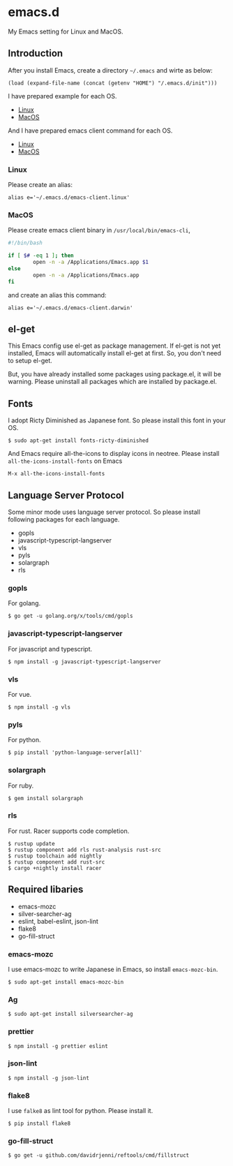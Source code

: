 # emacs.d
My Emacs setting for Linux and MacOS.

## Introduction

After you install Emacs, create a directory `~/.emacs` and wirte as below:

```elisp
(load (expand-file-name (concat (getenv "HOME") "/.emacs.d/init")))
```

I have prepared example for each OS.

- [Linux](emacs.linux)
- [MacOS](emacs.darwin)

And I have prepared emacs client command for each OS.

- [Linux](emacs-client.linux)
- [MacOS](emacs-client.darwin)

### Linux
Please create an alias:

```
alias e='~/.emacs.d/emacs-client.linux'
```

### MacOS
Please create emacs client binary in `/usr/local/bin/emacs-cli`,

```bash
#!/bin/bash

if [ $# -eq 1 ]; then
        open -n -a /Applications/Emacs.app $1
else
        open -n -a /Applications/Emacs.app
fi
```

and create an alias this command:

```
alias e='~/.emacs.d/emacs-client.darwin'
```


## el-get

This Emacs config use el-get as package management.
If el-get is not yet installed, Emacs will automatically install el-get at first.
So, you don't need to setup el-get.


But, you have already installed some packages using package.el, it will be warning.
Please uninstall all packages which are installed by package.el.

## Fonts

I adopt Ricty Diminished as Japanese font.
So please install this font in your OS.


```
$ sudo apt-get install fonts-ricty-diminished
```

And Emacs require all-the-icons to display icons in neotree.
Please install `all-the-icons-install-fonts` on Emacs

```
M-x all-the-icons-install-fonts
```

## Language Server Protocol
Some minor mode uses language server protocol. So please install following packages for each language.

- gopls
- javascript-typescript-langserver
- vls
- pyls
- solargraph
- rls

### gopls
For golang.

```
$ go get -u golang.org/x/tools/cmd/gopls
```

### javascript-typescript-langserver
For javascript and typescript.

```
$ npm install -g javascript-typescript-langserver
```

### vls
For vue.

```
$ npm install -g vls
```

### pyls
For python.

```
$ pip install 'python-language-server[all]'
```

### solargraph
For ruby.

```
$ gem install solargraph
```


### rls
For rust. Racer supports code completion.

```
$ rustup update
$ rustup component add rls rust-analysis rust-src
$ rustup toolchain add nightly
$ rustup component add rust-src
$ cargo +nightly install racer
```

## Required libaries
- emacs-mozc
- silver-searcher-ag
- eslint, babel-eslint, json-lint
- flake8
- go-fill-struct

### emacs-mozc

I use emacs-mozc to write Japanese in Emacs, so install `emacs-mozc-bin`.

```
$ sudo apt-get install emacs-mozc-bin
```

### Ag

```
$ sudo apt-get install silversearcher-ag
```

### prettier

```
$ npm install -g prettier eslint
```

### json-lint

```
$ npm install -g json-lint
```

### flake8

I use `falke8` as lint tool for python. Please install it.

```
$ pip install flake8
```

### go-fill-struct
```
$ go get -u github.com/davidrjenni/reftools/cmd/fillstruct
```

